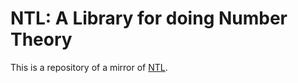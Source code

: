 # NTL: A Library for doing Number Theory

This is a repository of a mirror of [NTL](http://www.shoup.net/ntl/).
